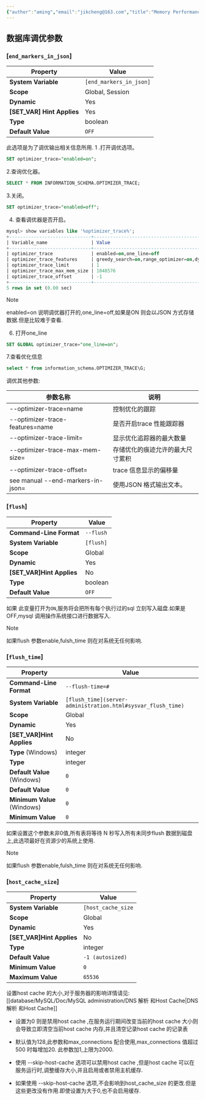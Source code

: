 ```yaml
---
{"author":"aming","email":"jikcheng@163.com","title":"Memory Performance Tuning","creation_date":"2022-06-27 15:57","Last modified date":"2022-12-12 13:54","tags":"Memory Performance Tuning","File Folder with relative path":"database/MySQL/Doc/MySQL administration/MySQL parameter","remark":null,"other":null,"dg-publish":true,"permalink":"/database/my-sql/doc/my-sql-administration/my-sql-parameter/memory-performance-tuning/","dgPassFrontmatter":true}
---
```





##  数据库调优参数
###  [`end_markers_in_json`]

|          Property          |          Value          |
| -------------------------- | ----------------------- |
| **System Variable**        | `[end_markers_in_json]` |
| **Scope**                  | Global, Session         |
| **Dynamic**                | Yes                     |
| **[SET_VAR] Hint Applies** | Yes                     |
| **Type**                   | boolean                 |
| **Default Value**          | `OFF`                   |

此选项是为了调优输出相关信息所用.
1 .打开调优选项。
```sql
SET optimizer_trace="enabled=on";
```
2.查询优化器。
```sql
SELECT * FROM INFORMATION_SCHEMA.OPTIMIZER_TRACE;
```
3.关闭。
```sql
SET optimizer_trace="enabled=off";
```
4. 查看调优器是否开启。
```sql
mysql> show variables like '%optimizer_trace%';
+------------------------------+----------------------------------------------------------------------------+
| Variable_name                | Value                                                                      |
+------------------------------+----------------------------------------------------------------------------+
| optimizer_trace              | enabled=on,one_line=off                                                    |
| optimizer_trace_features     | greedy_search=on,range_optimizer=on,dynamic_range=on,repeated_subselect=on |
| optimizer_trace_limit        | 1                                                                          |
| optimizer_trace_max_mem_size | 1048576                                                                    |
| optimizer_trace_offset       | -1                                                                         |
+------------------------------+----------------------------------------------------------------------------+
5 rows in set (0.00 sec)
```


> [!note]
>  enabled=on 说明调优器打开的,one_line=off,如果是ON 则会以JSON 方式存储数据.但是比较难于查看.


6. 打开one_line 
```sql
SET GLOBAL optimizer_trace="one_line=on";
```
7.查看优化信息
```sql
select * from information_schema.OPTIMIZER_TRACE\G;
```



调优其他参数:

| 参数名称                          | 说明                             |
| --------------------------------- | -------------------------------- |
| --optimizer-trace=name            | 控制优化的跟踪                   |
| --optimizer-trace-features=name   | 是否开启trace 性能跟踪器         |
| --optimizer-trace-limit=          | 显示优化追踪器的最大数量         |
| --optimizer-trace-max-mem-size=   | 存储优化的痕迹允许的最大尺寸累积 |
| --optimizer-trace-offset=         | trace 信息显示的偏移量           |
| see manual --end-markers-in-json= | 使用JSON 格式输出文本。          | 


###  [`flush`]

|         Property          |   Value   |
| ------------------------- | --------- |
| **Command-Line Format**   | `--flush` |
| **System Variable**       | `[flush]` |
| **Scope**                 | Global    |
| **Dynamic**               | Yes       |
| **[SET_VAR]Hint Applies** | No        |
| **Type**                  | boolean   |
| **Default Value**         | `OFF`     |
如果 此变量打开为`ON`,服务将会把所有每个执行过的sql 立刻写入磁盘.如果是OFF,mysql 调用操作系统接口进行数据写入.

> [!note]
> 如果flush 参数enable,fulsh_time 则在对系统无任何影响.
> 

###  [`flush_time`]

|          Property           |                            Value                             |
| --------------------------- | ------------------------------------------------------------ |
| **Command-Line Format**     | `--flush-time=#`                                             |
| **System Variable**         | `[flush_time](server-administration.html#sysvar_flush_time)` |
| **Scope**                   | Global                                                       |
| **Dynamic**                 | Yes                                                          |
| **[SET_VAR]Hint Applies**   | No                                                           |
| **Type** (Windows)          | integer                                                      |
| **Type**                    | integer                                                      |
| **Default Value** (Windows) | `0`                                                          |
| **Default Value**           | `0`                                                          |
| **Minimum Value** (Windows) | `0`                                                          |
| **Minimum Value**           | `0`                                                          |

如果设置这个参数未非0值,所有表将等待 N 秒写入所有未同步flush 数据到磁盘上,此选项最好在资源少的系统上使用.


> [!note]
> 如果flush 参数enable,fulsh_time 则在对系统无任何影响.
> 


###  [`host_cache_size`]

|         Property          |       Value        |
| ------------------------- | ------------------ |
| **System Variable**       | `[host_cache_size` |
| **Scope**                 | Global             |
| **Dynamic**               | Yes                |
| **[SET_VAR]Hint Applies** | No                 |
| **Type**                  | integer            |
| **Default Value**         | `-1 (autosized)`   |
| **Minimum Value**         | `0`                |
| **Maximum Value**         | `65536`            |
设置host cache 的大小,对于服务器的影响详情请见:
[[database/MySQL/Doc/MySQL administration/DNS 解析 和Host Cache\|DNS 解析 和Host Cache]]

 - 设置为0 则是禁用host cache ,在服务运行期间改变当前的host cache 大小则会导致立即清空当前host cache 内存,并且清空记录host  cache 的记录表

- 默认值为128,此参数和max_connections 配合使用,max_connections 值超过500 时每增加20.
此参数加1,上限为2000.

 - 使用 --skip-host-cache 选项可以禁用host cache ,但是host cache 可以在服务运行时,调整缓存大小,并且启用或者禁用主机缓存.

- 如果使用 --skip-host-cache 选项,不会影响到host_cache_size 的更改.但是这些更改没有作用.即使设置为大于0,也不会启用缓存.

